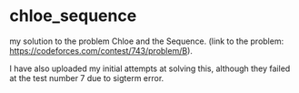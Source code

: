 # chloe_sequence
my solution to the problem Chloe and the Sequence. (link to the problem: https://codeforces.com/contest/743/problem/B).

I have also uploaded my initial attempts at solving this, although they failed at the test number 7 due to sigterm error.
